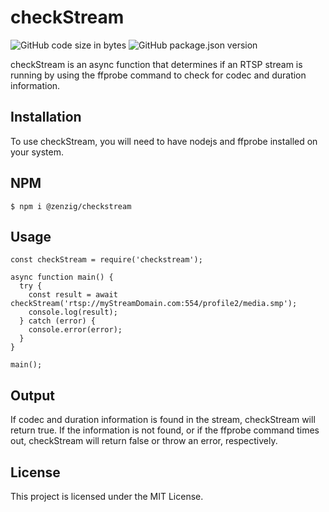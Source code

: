 # checkStream

![GitHub code size in bytes](https://img.shields.io/github/languages/code-size/zenzig/checkStream?style=plastic)
![GitHub package.json version](https://img.shields.io/github/package-json/v/zenzig/checkStream?color=3ded25&style=plastic)

checkStream is an async function that determines if an RTSP stream is running by using the ffprobe command to check for codec and duration information.

## Installation

To use checkStream, you will need to have nodejs and ffprobe installed on your system.

## NPM

```shell
$ npm i @zenzig/checkstream
```

## Usage

```
const checkStream = require('checkstream');

async function main() {
  try {
    const result = await checkStream('rtsp://myStreamDomain.com:554/profile2/media.smp');
    console.log(result);
  } catch (error) {
    console.error(error);
  }
}

main();
```

## Output

If codec and duration information is found in the stream, checkStream will return true. If the information is not found, or if the ffprobe command times out, checkStream will return false or throw an error, respectively.

## License

This project is licensed under the MIT License.
